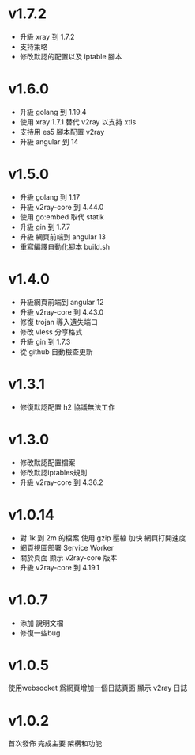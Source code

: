 # v1.7.2
* 升級 xray 到 1.7.2
* 支持策略
* 修改默認的配置以及 iptable 腳本

# v1.6.0
* 升級 golang 到 1.19.4
* 使用 xray 1.7.1 替代 v2ray 以支持 xtls
* 支持用 es5 腳本配置 v2ray
* 升級 angular 到 14


# v1.5.0

* 升級 golang 到 1.17
* 升級 v2ray-core 到 4.44.0
* 使用 go:embed 取代 statik
* 升級 gin 到 1.7.7
* 升級 網頁前端到 angular 13
* 重寫編譯自動化腳本 build.sh

# v1.4.0
* 升級網頁前端到 angular 12
* 升級 v2ray-core 到 4.43.0
* 修復 trojan 導入遺失端口
* 修改 vless 分享格式
* 升級 gin 到 1.7.3
* 從 github 自動檢查更新

# v1.3.1
* 修復默認配置 h2 協議無法工作

# v1.3.0
* 修改默認配置檔案
* 修改默認iptables規則
* 升級 v2ray-core 到 4.36.2

# v1.0.14
* 對 1k 到 2m 的檔案 使用 gzip 壓縮 加快 網頁打開速度
* 網頁視圖部署 Service Worker
* 關於頁面 顯示 v2ray-core 版本
* 升級 v2ray-core 到 4.19.1

# v1.0.7
* 添加 說明文檔
* 修復一些bug

# v1.0.5 

使用websocket 爲網頁增加一個日誌頁面 顯示 v2ray 日誌

# v1.0.2

首次發佈 完成主要 架構和功能